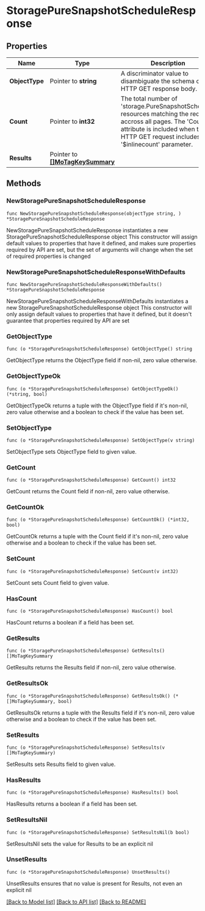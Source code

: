 # StoragePureSnapshotScheduleResponse

## Properties

Name | Type | Description | Notes
------------ | ------------- | ------------- | -------------
**ObjectType** | Pointer to **string** | A discriminator value to disambiguate the schema of a HTTP GET response body. | 
**Count** | Pointer to **int32** | The total number of &#39;storage.PureSnapshotSchedule&#39; resources matching the request, accross all pages. The &#39;Count&#39; attribute is included when the HTTP GET request includes the &#39;$inlinecount&#39; parameter. | [optional] 
**Results** | Pointer to [**[]MoTagKeySummary**](mo.TagKeySummary.md) |  | [optional] 

## Methods

### NewStoragePureSnapshotScheduleResponse

`func NewStoragePureSnapshotScheduleResponse(objectType string, ) *StoragePureSnapshotScheduleResponse`

NewStoragePureSnapshotScheduleResponse instantiates a new StoragePureSnapshotScheduleResponse object
This constructor will assign default values to properties that have it defined,
and makes sure properties required by API are set, but the set of arguments
will change when the set of required properties is changed

### NewStoragePureSnapshotScheduleResponseWithDefaults

`func NewStoragePureSnapshotScheduleResponseWithDefaults() *StoragePureSnapshotScheduleResponse`

NewStoragePureSnapshotScheduleResponseWithDefaults instantiates a new StoragePureSnapshotScheduleResponse object
This constructor will only assign default values to properties that have it defined,
but it doesn't guarantee that properties required by API are set

### GetObjectType

`func (o *StoragePureSnapshotScheduleResponse) GetObjectType() string`

GetObjectType returns the ObjectType field if non-nil, zero value otherwise.

### GetObjectTypeOk

`func (o *StoragePureSnapshotScheduleResponse) GetObjectTypeOk() (*string, bool)`

GetObjectTypeOk returns a tuple with the ObjectType field if it's non-nil, zero value otherwise
and a boolean to check if the value has been set.

### SetObjectType

`func (o *StoragePureSnapshotScheduleResponse) SetObjectType(v string)`

SetObjectType sets ObjectType field to given value.


### GetCount

`func (o *StoragePureSnapshotScheduleResponse) GetCount() int32`

GetCount returns the Count field if non-nil, zero value otherwise.

### GetCountOk

`func (o *StoragePureSnapshotScheduleResponse) GetCountOk() (*int32, bool)`

GetCountOk returns a tuple with the Count field if it's non-nil, zero value otherwise
and a boolean to check if the value has been set.

### SetCount

`func (o *StoragePureSnapshotScheduleResponse) SetCount(v int32)`

SetCount sets Count field to given value.

### HasCount

`func (o *StoragePureSnapshotScheduleResponse) HasCount() bool`

HasCount returns a boolean if a field has been set.

### GetResults

`func (o *StoragePureSnapshotScheduleResponse) GetResults() []MoTagKeySummary`

GetResults returns the Results field if non-nil, zero value otherwise.

### GetResultsOk

`func (o *StoragePureSnapshotScheduleResponse) GetResultsOk() (*[]MoTagKeySummary, bool)`

GetResultsOk returns a tuple with the Results field if it's non-nil, zero value otherwise
and a boolean to check if the value has been set.

### SetResults

`func (o *StoragePureSnapshotScheduleResponse) SetResults(v []MoTagKeySummary)`

SetResults sets Results field to given value.

### HasResults

`func (o *StoragePureSnapshotScheduleResponse) HasResults() bool`

HasResults returns a boolean if a field has been set.

### SetResultsNil

`func (o *StoragePureSnapshotScheduleResponse) SetResultsNil(b bool)`

 SetResultsNil sets the value for Results to be an explicit nil

### UnsetResults
`func (o *StoragePureSnapshotScheduleResponse) UnsetResults()`

UnsetResults ensures that no value is present for Results, not even an explicit nil

[[Back to Model list]](../README.md#documentation-for-models) [[Back to API list]](../README.md#documentation-for-api-endpoints) [[Back to README]](../README.md)


